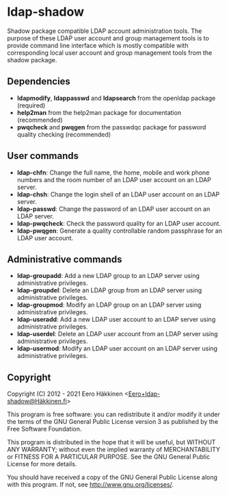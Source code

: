 ldap-shadow
===========

Shadow package compatible LDAP account administration tools.
The purpose of these LDAP user account and group management tools is to provide
command line interface which is mostly compatible with corresponding local user
account and group management tools from the shadow package.

Dependencies
------------

 * **ldapmodify**, **ldappasswd** and **ldapsearch**
   from the openldap package (required)
 * **help2man**
   from the help2man package for documentation (recommended)
 * **pwqcheck** and **pwqgen**
   from the passwdqc package for password quality checking (recommended)

User commands
-------------

 * **ldap-chfn**:     Change the full name, the home, mobile and work phone
                      numbers and the room number of an LDAP user account on
                      an LDAP server.
 * **ldap-chsh**:     Change the login shell of an LDAP user account on an LDAP
                      server.
 * **ldap-passwd**:   Change the password of an LDAP user account on an LDAP
                      server.
 * **ldap-pwqcheck**: Check the password quality for an LDAP user account.
 * **ldap-pwqgen**:   Generate a quality controllable random passphrase for
                      an LDAP user account.


Administrative commands
-----------------------

 * **ldap-groupadd**: Add a new LDAP group to an LDAP server
                      using administrative privileges.
 * **ldap-groupdel**: Delete an LDAP group from an LDAP server
                      using administrative privileges.
 * **ldap-groupmod**: Modify an LDAP group on an LDAP server
                      using administrative privileges.
 * **ldap-useradd**:  Add a new LDAP user account to an LDAP server
                      using administrative privileges.
 * **ldap-userdel**:  Delete an LDAP user account from an LDAP server
                      using administrative privileges.
 * **ldap-usermod**:  Modify an LDAP user account on an LDAP server
                      using administrative privileges.

Copyright
---------

Copyright (C) 2012 - 2021 Eero Häkkinen <Eero+ldap-shadow@Häkkinen.fi>

This program is free software: you can redistribute it and/or modify
it under the terms of the GNU General Public License version 3
as published by the Free Software Foundation.

This program is distributed in the hope that it will be useful,
but WITHOUT ANY WARRANTY; without even the implied warranty of
MERCHANTABILITY or FITNESS FOR A PARTICULAR PURPOSE.  See the
GNU General Public License for more details.

You should have received a copy of the GNU General Public License
along with this program.  If not, see <http://www.gnu.org/licenses/>.
